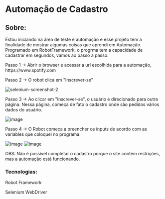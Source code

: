 # Automação de Cadastro
<h2>Sobre:</h2>
<p>Estou iniciando na área de teste e automação e esse projeto tem a finalidade de mostrar algumas coisas que aprendi em Automação. Programado em RobotFramework, o progrma tem a capacidade de cadastrar em segundos, vamos ao passo a passo:</p>
<p>Passo 1 -> Abrir o browser e acessar a url escolhida para a automação, https://www.spotify.com</p>
<p>Passo 2 -> O robot clica em "Inscrever-se"</p>

![selenium-screenshot-2](https://user-images.githubusercontent.com/110779984/195478070-5a8b126e-2fe9-4acb-9ceb-cab991a909bd.png)

<p>Passo 3 -> Ao clicar em "Inscrever-se", o usuário é direcionado para outra página. Nessa página, começa de fato o cadastro onde são pedidos vários dados do usuário.</p>

![image](https://user-images.githubusercontent.com/110779984/195478270-5a646e53-5396-40aa-8a09-ee4fd50d8f23.png)

<p>Passo 4 -> O Robot começa a preencher os inputs de acordo com as variables que coloquei no programa.</p>

![image](https://user-images.githubusercontent.com/110779984/195478467-16caa10e-e8da-43a9-b5f7-6d1eb805987d.png)
![image](https://user-images.githubusercontent.com/110779984/195478553-097a408b-3e4c-4096-babb-4d7962420244.png)


<p>OBS: Não é possível completar o cadastro porque o site contém restrições, mas a automação está funcionando.</p>


<h3>Tecnologias:</h3>
<p>Robot Framework</p>
<p>Selenium WebDriver</p>


